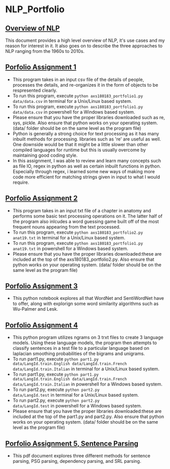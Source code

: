 # NLP_Portfolio

## [Overview of NLP](https://github.com/ashwin-som/NLP_Portfolio/blob/main/Overview_of_NLP.pdf)
This document provides a high level overview of NLP, it's use cases and my reason for interest in it. It also goes on to describe the three approaches to NLP ranging from the 1960s to 2010s.


## [Porfolio Assignment 1](https://github.com/ashwin-som/NLP_Portfolio/blob/main/portfolio1/axs180183_portfolio1.py)
- This program takes in an input csv file of the details of people, processes the details, and re-organizes it in the form of objects to be respresented clearly. 
- To run this program, execute <code>python axs180183_portfolio1.py data/data.csv</code> in terminal for a Unix/Linux based system.
- To run this program, execute <code>python axs180183_portfolio1.py data/data.csv</code> in powershell for a Windows based system.
- Please ensure that you have the proper libraries downloaded such as re, sys, pickle. Also ensure that python works on your operating system. (data/ folder should be on the same level as the program file)
- Python is generally a strong choice for text processing as it has many inbuilt methods for processing. libraries such as 're' are useful as well. One downside would be that it might be a little slower than other compiled languages for runtime but this is usually overcome by maintaining good coding style.
- In this assignment, I was able to review and learn many concepts such as file IO, regex in python as well as certain inbuilt functions in python. Especially through regex, i learned some new ways of making more code more efficient for matching strings given in input to what I would require. 

## [Porfolio Assignment 2](https://github.com/ashwin-som/NLP_Portfolio/blob/main/portfolio2/axs180183_portfolio2.py)
- This program takes in an input txt file of a chapter in anatomy and performs some basic text processing operations on it. The latter half of the program also inlcudes a word guessing game built off of the most frequent nouns appearing from the text processed.
- To run this program, execute <code>python axs180183_portfolio2.py anat19.txt</code> in terminal for a Unix/Linux based system.
- To run this program, execute <code>python axs180183_portfolio1.py anat19.txt</code> in powershell for a Windows based system.
- Please ensure that you have the proper libraries downloaded:these are included at the top of the axs180183_portfolio2.py. Also ensure that python works on your operating system. (data/ folder should be on the same level as the program file)

## [Porfolio Assignment 3](https://github.com/ashwin-som/NLP_Portfolio/blob/main/WordNetAssignment.pdf)
- This python notebook explores all that WordNet and SentiWordNet have to offer, along with explorign some word similarity algorithms such as Wu-Palmer and Lesk.

## [Porfolio Assignment 4](https://github.com/ashwin-som/NLP_Portfolio/tree/main/portfolio3)
- This python program utilizes ngrams on 3 trxt files to create 3 language models. Using these language models, the program then attempts to classify sentences in a test file to a particular language based on laplacian smoothing probabilities of the bigrams and unigrams.
- To run part1.py, execute <code>python part1.py data/LangId.train.English data/LangId.train.French data/LangId.train.Italian</code> in terminal for a Unix/Linux based system.
- To run part1.py, execute <code>python part1.py data/LangId.train.English data/LangId.train.French data/LangId.train.Italian</code> in powershell for a Windows based system.
- To run part2.py, execute <code>python part2.py data/LangId.test</code> in terminal for a Unix/Linux based system.
- To run part2.py, execute <code>python part2.py data/LangId.test</code> in powershell for a Windows based system.
- Please ensure that you have the proper libraries downloaded:these are included at the top of the part1.py and part2.py. Also ensure that python works on your operating system. (data/ folder should be on the same level as the program file)

## [Porfolio Assignment 5, Sentence Parsing](https://github.com/ashwin-som/NLP_Portfolio/blob/main/sentence_parsing.pdf)
- This pdf document explores three different methods for sentence parsing, PSG parsing, dependency parsing, and SRL parsing.


